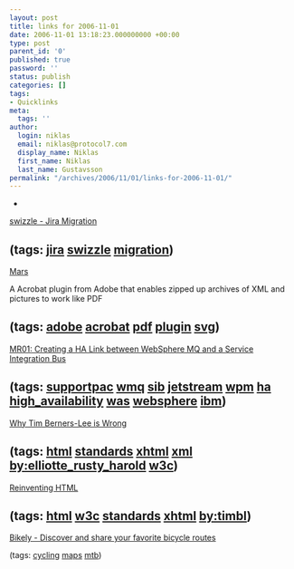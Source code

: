 ```yaml
---
layout: post
title: links for 2006-11-01
date: 2006-11-01 13:18:23.000000000 +00:00
type: post
parent_id: '0'
published: true
password: ''
status: publish
categories: []
tags:
- Quicklinks
meta:
  tags: ''
author:
  login: niklas
  email: niklas@protocol7.com
  display_name: Niklas
  first_name: Niklas
  last_name: Gustavsson
permalink: "/archives/2006/11/01/links-for-2006-11-01/"
---
```

- 
[swizzle - Jira Migration](http://swizzle.codehaus.org/Jira+Migration)

(tags: [jira](http://del.icio.us/protocol7/jira) [swizzle](http://del.icio.us/protocol7/swizzle) [migration](http://del.icio.us/protocol7/migration))
- 
[Mars](http://labs.adobe.com/wiki/index.php/Mars)

A Acrobat plugin from Adobe that enables zipped up archives of XML and pictures to work like PDF

(tags: [adobe](http://del.icio.us/protocol7/adobe) [acrobat](http://del.icio.us/protocol7/acrobat) [pdf](http://del.icio.us/protocol7/pdf) [plugin](http://del.icio.us/protocol7/plugin) [svg](http://del.icio.us/protocol7/svg))
- 
[MR01: Creating a HA Link between WebSphere MQ and a Service Integration Bus](http://www-1.ibm.com/support/docview.wss?rs=171&uid=swg24013895&loc=en_US&cs=utf-8&lang=en)

(tags: [supportpac](http://del.icio.us/protocol7/supportpac) [wmq](http://del.icio.us/protocol7/wmq) [sib](http://del.icio.us/protocol7/sib) [jetstream](http://del.icio.us/protocol7/jetstream) [wpm](http://del.icio.us/protocol7/wpm) [ha](http://del.icio.us/protocol7/ha) [high\_availability](http://del.icio.us/protocol7/high_availability) [was](http://del.icio.us/protocol7/was) [websphere](http://del.icio.us/protocol7/websphere) [ibm](http://del.icio.us/protocol7/ibm))
- 
[Why Tim Berners-Lee is Wrong](http://cafe.elharo.com/xml/why-tim-berners-lee-is-wrong/)

(tags: [html](http://del.icio.us/protocol7/html) [standards](http://del.icio.us/protocol7/standards) [xhtml](http://del.icio.us/protocol7/xhtml) [xml](http://del.icio.us/protocol7/xml) [by:elliotte\_rusty\_harold](http://del.icio.us/protocol7/by:elliotte_rusty_harold) [w3c](http://del.icio.us/protocol7/w3c))
- 
[Reinventing HTML](http://dig.csail.mit.edu/breadcrumbs/node/166)

(tags: [html](http://del.icio.us/protocol7/html) [w3c](http://del.icio.us/protocol7/w3c) [standards](http://del.icio.us/protocol7/standards) [xhtml](http://del.icio.us/protocol7/xhtml) [by:timbl](http://del.icio.us/protocol7/by:timbl))
- 
[Bikely - Discover and share your favorite bicycle routes](http://www.bikely.com/)

(tags: [cycling](http://del.icio.us/protocol7/cycling) [maps](http://del.icio.us/protocol7/maps) [mtb](http://del.icio.us/protocol7/mtb))
